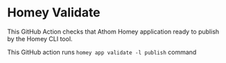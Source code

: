 # Homey Validate
This GitHub Action checks that Athom Homey application ready to publish by the Homey CLI tool.

This GitHub action runs `homey app validate -l publish` command
